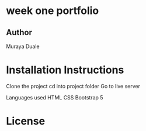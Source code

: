 # week one portfolio
## Author 
Muraya Duale
# Installation Instructions
Clone the project
cd into project folder
Go to live server

Languages used
HTML
CSS
Bootstrap 5

# License

